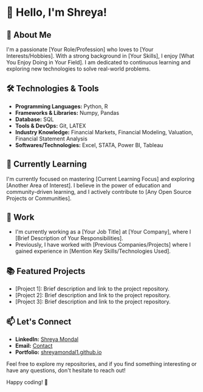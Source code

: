 # 👋 Hello, I'm Shreya!

## 🚀 About Me

I'm a passionate [Your Role/Profession] who loves to [Your Interests/Hobbies]. With a strong background in [Your Skills], I enjoy [What You Enjoy Doing in Your Field]. I am dedicated to continuous learning and exploring new technologies to solve real-world problems.

## 🛠️ Technologies & Tools

- **Programming Languages:** Python, R
- **Frameworks & Libraries:** Numpy, Pandas
- **Database:** SQL
- **Tools & DevOps:** Git, LATEX
- **Industry Knowledge:** Financial Markets, Financial Modeling, Valuation, Financial Statement Analysis
- **Softwares/Technologies:** Excel, STATA, Power BI, Tableau

## 🌱 Currently Learning

I'm currently focused on mastering [Current Learning Focus] and exploring [Another Area of Interest]. I believe in the power of education and community-driven learning, and I actively contribute to [Any Open Source Projects or Communities].

## 💼 Work

- I'm currently working as a [Your Job Title] at [Your Company], where I [Brief Description of Your Responsibilities].
- Previously, I have worked with [Previous Companies/Projects] where I gained experience in [Mention Key Skills/Technologies Used].

## 📚 Featured Projects

- [Project 1]: Brief description and link to the project repository.
- [Project 2]: Brief description and link to the project repository.
- [Project 3]: Brief description and link to the project repository.

## 📫 Let's Connect

- **LinkedIn:** [Shreya Mondal](https://www.linkedin.com/in/shreyamondal)
- **Email:** [Contact](shreyamondal961@gmail.com)
- **Portfolio:** [shreyamondal1.github.io](https://shreyamondal1.github.io/)

Feel free to explore my repositories, and if you find something interesting or have any questions, don't hesitate to reach out!

Happy coding! 🚀
